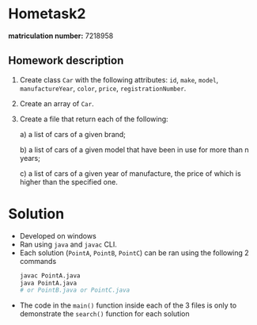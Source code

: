 # Hometask2

**matriculation number:** 7218958

## Homework description
1. Create class `Car` with the following attributes: `id`, `make`, `model`, `manufactureYear`, `color`, `price`, `registrationNumber`.

2. Create an array of `Car`.

3. Create a file that return each of the following:

    a) a list of cars of a given brand;

    b) a list of cars of a given model that have been in use for more than n years;

    c) a list of cars of a given year of manufacture, the price of which is higher than the specified one.

# Solution
- Developed on windows
- Ran using `java` and `javac` CLI.
- Each solution (`PointA`, `PointB`, `PointC`) can be ran using the following 2 commands
    ```bash
    javac PointA.java
    java PointA.java
    # or PointB.java or PointC.java
    ```
- The code in the `main()` function inside each of the 3 files is only to demonstrate the `search()` function for each solution